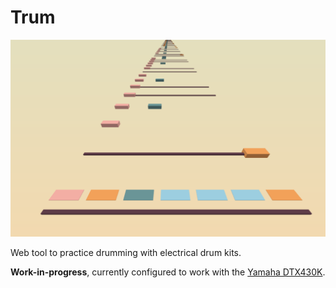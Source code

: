 # Trum

![](screenshot.png)

Web tool to practice drumming with electrical drum kits.

**Work-in-progress**, currently configured to work with the [Yamaha DTX430K](https://uk.yamaha.com/en/products/musical_instruments/drums/el_drums/drum_kits/dtx400_series/?mode=model).
